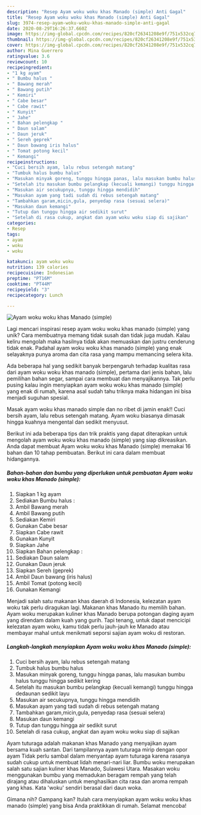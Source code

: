 ```yaml
---
description: "Resep Ayam woku woku khas Manado (simple) Anti Gagal"
title: "Resep Ayam woku woku khas Manado (simple) Anti Gagal"
slug: 3974-resep-ayam-woku-woku-khas-manado-simple-anti-gagal
date: 2020-08-29T16:26:37.660Z
image: https://img-global.cpcdn.com/recipes/820cf26341208e9f/751x532cq70/ayam-woku-woku-khas-manado-simple-foto-resep-utama.jpg
thumbnail: https://img-global.cpcdn.com/recipes/820cf26341208e9f/751x532cq70/ayam-woku-woku-khas-manado-simple-foto-resep-utama.jpg
cover: https://img-global.cpcdn.com/recipes/820cf26341208e9f/751x532cq70/ayam-woku-woku-khas-manado-simple-foto-resep-utama.jpg
author: Mina Guerrero
ratingvalue: 3.6
reviewcount: 10
recipeingredient:
- "1 kg ayam"
- " Bumbu halus "
- " Bawang merah"
- " Bawang putih"
- " Kemiri"
- " Cabe besar"
- " Cabe rawit"
- " Kunyit"
- " Jahe"
- " Bahan pelengkap "
- " Daun salam"
- " Daun jeruk"
- " Sereh geprek"
- " Daun bawang iris halus"
- " Tomat potong kecil"
- " Kemangi"
recipeinstructions:
- "Cuci bersih ayam, lalu rebus setengah matang"
- "Tumbuk halus bumbu halus"
- "Masukan minyak goreng, tunggu hingga panas, lalu masukan bumbu halus tunggu hingga sedikit kering"
- "Setelah itu masukan bumbu pelangkap (kecuali kemangi) tunggu hingga dedaunan sedikit layu"
- "Masukan air secukupnya, tunggu hingga mendidih"
- "Masukan ayam yang tadi sudah di rebus setengah matang"
- "Tambahkan garam,micin,gula, penyedap rasa (sesuai selera)"
- "Masukan daun kemangi"
- "Tutup dan tunggu hingga air sedikit surut"
- "Setelah di rasa cukup, angkat dan ayam woku woku siap di sajikan"
categories:
- Resep
tags:
- ayam
- woku
- woku

katakunci: ayam woku woku 
nutrition: 139 calories
recipecuisine: Indonesian
preptime: "PT16M"
cooktime: "PT44M"
recipeyield: "3"
recipecategory: Lunch

---
```



![Ayam woku woku khas Manado (simple)](https://img-global.cpcdn.com/recipes/820cf26341208e9f/751x532cq70/ayam-woku-woku-khas-manado-simple-foto-resep-utama.jpg)

Lagi mencari inspirasi resep ayam woku woku khas manado (simple) yang unik? Cara membuatnya memang tidak susah dan tidak juga mudah. Kalau keliru mengolah maka hasilnya tidak akan memuaskan dan justru cenderung tidak enak. Padahal ayam woku woku khas manado (simple) yang enak selayaknya punya aroma dan cita rasa yang mampu memancing selera kita.

Ada beberapa hal yang sedikit banyak berpengaruh terhadap kualitas rasa dari ayam woku woku khas manado (simple), pertama dari jenis bahan, lalu pemilihan bahan segar, sampai cara membuat dan menyajikannya. Tak perlu pusing kalau ingin menyiapkan ayam woku woku khas manado (simple) yang enak di rumah, karena asal sudah tahu triknya maka hidangan ini bisa menjadi suguhan spesial.

Masak ayam woku khas manado simple dan no ribet di jamin enak!! Cuci bersih ayam, lalu rebus setengah matang. Ayam woku biasanya dimasak hingga kuahnya mengental dan sedikit menyusut.


Berikut ini ada beberapa tips dan trik praktis yang dapat diterapkan untuk mengolah ayam woku woku khas manado (simple) yang siap dikreasikan. Anda dapat membuat Ayam woku woku khas Manado (simple) memakai 16 bahan dan 10 tahap pembuatan. Berikut ini cara dalam membuat hidangannya.

<!--inarticleads1-->

##### Bahan-bahan dan bumbu yang diperlukan untuk pembuatan Ayam woku woku khas Manado (simple):

1. Siapkan 1 kg ayam
1. Sediakan  Bumbu halus :
1. Ambil  Bawang merah
1. Ambil  Bawang putih
1. Sediakan  Kemiri
1. Gunakan  Cabe besar
1. Siapkan  Cabe rawit
1. Gunakan  Kunyit
1. Siapkan  Jahe
1. Siapkan  Bahan pelengkap :
1. Sediakan  Daun salam
1. Gunakan  Daun jeruk
1. Siapkan  Sereh (geprek)
1. Ambil  Daun bawang (iris halus)
1. Ambil  Tomat (potong kecil)
1. Gunakan  Kemangi


Menjadi salah satu makanan khas daerah di Indonesia, kelezatan ayam woku tak perlu diragukan lagi. Makanan khas Manado itu memilih bahan. Ayam woku merupakan kuliner khas Manado berupa potongan daging ayam yang direndam dalam kuah yang gurih. Tapi tenang, untuk dapat mencicipi kelezatan ayam woku, kamu tidak perlu jauh-jauh ke Manado atau membayar mahal untuk menikmati seporsi sajian ayam woku di restoran. 

<!--inarticleads2-->

##### Langkah-langkah menyiapkan Ayam woku woku khas Manado (simple):

1. Cuci bersih ayam, lalu rebus setengah matang
1. Tumbuk halus bumbu halus
1. Masukan minyak goreng, tunggu hingga panas, lalu masukan bumbu halus tunggu hingga sedikit kering
1. Setelah itu masukan bumbu pelangkap (kecuali kemangi) tunggu hingga dedaunan sedikit layu
1. Masukan air secukupnya, tunggu hingga mendidih
1. Masukan ayam yang tadi sudah di rebus setengah matang
1. Tambahkan garam,micin,gula, penyedap rasa (sesuai selera)
1. Masukan daun kemangi
1. Tutup dan tunggu hingga air sedikit surut
1. Setelah di rasa cukup, angkat dan ayam woku woku siap di sajikan


Ayam tuturaga adalah makanan khas Manado yang menyajikan ayam bersama kuah santan. Dari tampilannya ayam tuturaga mirip dengan opor ayam Tidak perlu sambal dalam menyantap ayam tuturaga karena rasanya sudah cukup untuk membuat lidah menari-nari liar. Bumbu woku merupakan salah satu sajian kuliner khas Manado, Sulawesi Utara. Masakan woku menggunakan bumbu yang memadukan beragam rempah yang telah dirajang atau dihaluskan untuk menghasilkan cita rasa dan aroma rempah yang khas. Kata &#39;woku&#39; sendiri berasal dari daun woka. 

Gimana nih? Gampang kan? Itulah cara menyiapkan ayam woku woku khas manado (simple) yang bisa Anda praktikkan di rumah. Selamat mencoba!
